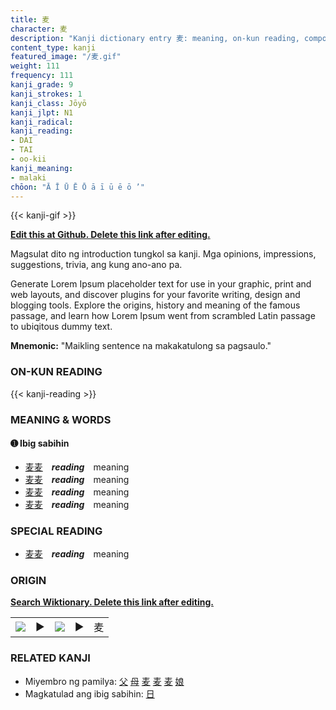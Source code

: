 ```yaml
---
title: 麦
character: 麦
description: "Kanji dictionary entry 麦: meaning, on-kun reading, compounds, origin, related kanji"
content_type: kanji
featured_image: "/麦.gif"
weight: 111
frequency: 111
kanji_grade: 9
kanji_strokes: 1
kanji_class: Jōyō
kanji_jlpt: N1
kanji_radical: 
kanji_reading: 
- DAI
- TAI
- oo-kii
kanji_meaning:
- malaki
chōon: "Ā Ī Ū Ē Ō ā ī ū ē ō ’"
---
```

[//]: # (Don't edit the line below. Kanji animated GIF code is automatically generated.)
{{< kanji-gif >}}

[//]: # (Edit below this line.)

**[Edit this at Github. Delete this link after editing.](https://github.com/tim0g/tim/tree/main/content/kanji/麦/index.md)**

Magsulat dito ng introduction tungkol sa kanji. Mga opinions, impressions, suggestions, trivia, ang kung ano-ano pa.

Generate Lorem Ipsum placeholder text for use in your graphic, print and web layouts, and discover plugins for your favorite writing, design and blogging tools. Explore the origins, history and meaning of the famous passage, and learn how Lorem Ipsum went from scrambled Latin passage to ubiqitous dummy text.
 
**Mnemonic:** "Maikling sentence na makakatulong sa pagsaulo."

### ON-KUN READING

[//]: # (Don't edit the line below. ON-KUN READING code is automatically generated.)
{{< kanji-reading >}}

### MEANING & WORDS

#### ➊ **Ibig sabihin**
  - [麦](../麦)[麦](../麦)　***reading***　meaning
  - [麦](../麦)[麦](../麦)　***reading***　meaning
  - [麦](../麦)[麦](../麦)　***reading***　meaning
  - [麦](../麦)[麦](../麦)　***reading***　meaning

### SPECIAL READING
  - [麦](../麦)[麦](../麦)　***reading***　meaning

### ORIGIN

**[Search Wiktionary. Delete this link after editing.](https://wiktionary.org/wiki/麦)**
<table class="kanji-table"><tr><td>
<img src="60px-麦-bronze.svg.png">
</td><td>▶</td><td>
<img src="60px-麦-oracle.svg.png">
</td><td>▶</td>
<td class="kanji-origin">麦</td>
</tr></table>

### RELATED KANJI
- Miyembro ng pamilya: [父](../父) [母](../母) [麦](../麦) [麦](../麦) [麦](../麦) [娘](../娘)
- Magkatulad ang ibig sabihin: [日](../日)
